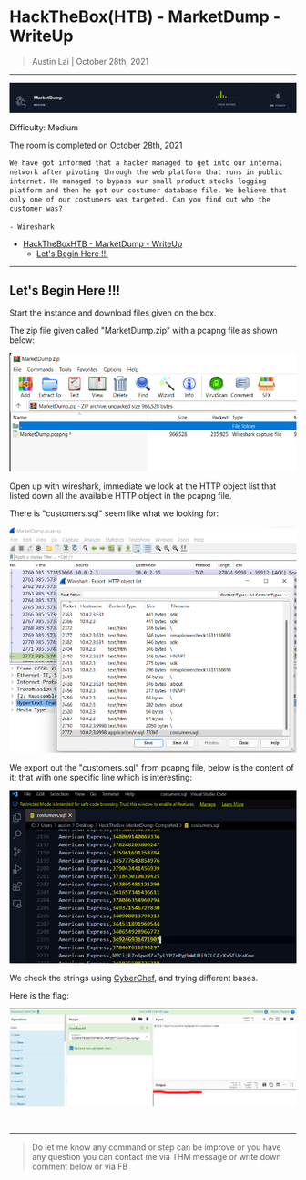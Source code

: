 
# HackTheBox(HTB) - MarketDump - WriteUp

> Austin Lai | October 28th, 2021

---

<!-- Description -->

![MarketDump](img/MarketDump.png)

Difficulty: Medium

The room is completed on October 28th, 2021

```text
We have got informed that a hacker managed to get into our internal network after pivoting through the web platform that runs in public internet. He managed to bypass our small product stocks logging platform and then he got our costumer database file. We believe that only one of our costumers was targeted. Can you find out who the customer was?

- Wireshark
```

<!-- TOC -->

- [HackTheBoxHTB - MarketDump - WriteUp](#hacktheboxhtb---marketdump---writeup)
    - [Let's Begin Here !!!](#lets-begin-here-)

<!-- /TOC -->

---

## Let's Begin Here !!!

Start the instance and download files given on the box.

The zip file given called "MarketDump.zip" with a pcapng file as shown below:

![MarketDumpZip](img/MarketDumpZip.png)

Open up with wireshark, immediate we look at the HTTP object list that listed down all the available HTTP object in the pcapng file.

There is "customers.sql" seem like what we looking for:

![Wireshark-HTTP-Object](img/Wireshark-HTTP-Object.png)

We export out the "customers.sql" from pcapng file, below is the content of it; that with one specific line which is interesting:

![customers-sql](img/customers-sql.png)

We check the strings using [CyberChef](https://gchq.github.io/CyberChef/), and trying different bases.

Here is the flag:

![flag](img/flag.png)

<br />

---

> Do let me know any command or step can be improve or you have any question you can contact me via THM message or write down comment below or via FB
